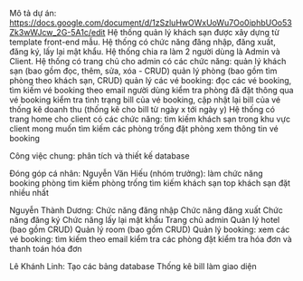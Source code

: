 Mô tả dự án:
https://docs.google.com/document/d/1zSzluHwOWxUoWu7Oo0iphbUOo53Zk3wWJcw_2G-5A1c/edit
Hệ thống quản lý khách sạn được xây dựng từ template front-end mẫu.
Hệ thống có chức năng đăng nhập, đăng xuất, đăng ký, lấy lại mật khẩu.
Hệ thống chia ra làm 2 người dùng là Admin và Client.
Hệ thống có trang chủ cho admin có các chức năng:
quản lý khách sạn (bao gồm đọc, thêm, sửa, xóa - CRUD)
quản lý phòng (bao gồm tìm phòng theo khách sạn, CRUD)
quản lý các vé booking:
đọc các vé booking, tìm kiếm vé booking theo email người dùng
kiểm tra phòng đã đặt thông qua vé booking
kiểm tra tình trạng bill của vé booking, cập nhật lại bill của vé
thống kê doanh thu (thống kê cho bill từ ngày x tới ngày y)
Hệ thống có trang home cho client có các chức năng:
tìm kiếm khách sạn trong khu vực client mong muốn
tìm kiếm các phòng trống
đặt phòng 
xem thông tin vé booking

Công việc chung: phân tích và thiết kế database

Đóng góp cá nhân:
Nguyễn Văn Hiếu (nhóm trưởng):
làm chức năng booking phòng
tìm kiếm phòng trống
tìm kiếm khách sạn
top khách sạn đặt nhiều nhất

Nguyễn Thành Dương:
Chức năng đăng nhập
Chức năng đăng xuất
Chức năng đăng ký
Chức năng lấy lại mật khẩu
Trang chủ admin
Quản lý hotel (bao gồm CRUD)
Quản lý room (bao gồm CRUD)
Quản lý booking:
xem các vé booking: tìm kiếm theo email
kiểm tra các phòng đặt
kiểm tra hóa đơn và thanh toán hóa đơn

Lê Khánh Linh:
Tạo các bảng database
Thống kê bill
làm giao diện
